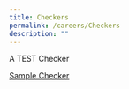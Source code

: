 ```yaml
---
title: Checkers
permalink: /careers/Checkers
description: ""
---
```

A TEST Checker

[Sample Checker](/integration/checkfirst)
